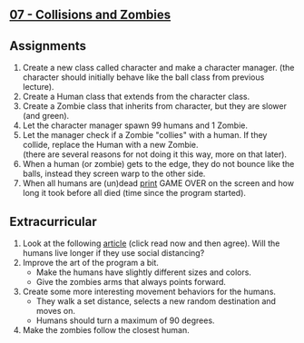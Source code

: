 ## [07 - Collisions and Zombies](https://github.com/yrgo/gp20/tree/master/Programming%20Fundamentals/07%20-%20Collision%20and%20Zombies)

## Assignments
1. Create a new class called character and make a character manager. (the character should initially behave like the ball class from previous lecture).
2. Create a Human class that extends from the character class.
3. Create a Zombie class that inherits from character, but they are slower (and green).
4. Let the character manager spawn 99 humans and 1 Zombie.
5. Let the manager check if a Zombie "collies" with a human.
If they collide, replace the Human with a new Zombie.  
(there are several reasons for not doing it this way, more on that later).
6. When a human (or zombie) gets to the edge, they do not bounce like the balls, instead they screen warp to the other side.
7. When all humans are (un)dead [print](https://processing.org/reference/text_.html) GAME OVER on the screen and how long it took before all died (time since the program started).


## Extracurricular
1. Look at the following [article](https://www.washingtonpost.com/graphics/2020/world/corona-simulator/) (click read now and then agree). Will the humans live longer if they use social distancing?
2. Improve the art of the program a bit.
   - Make the humans have slightly different sizes and colors.
   - Give the zombies arms that always points forward.
3. Create some more interesting movement behaviors for the humans.
    - They walk a set distance, selects a new random destination and moves on.
    - Humans should turn a maximum of 90 degrees.
4. Make the zombies follow the closest human.